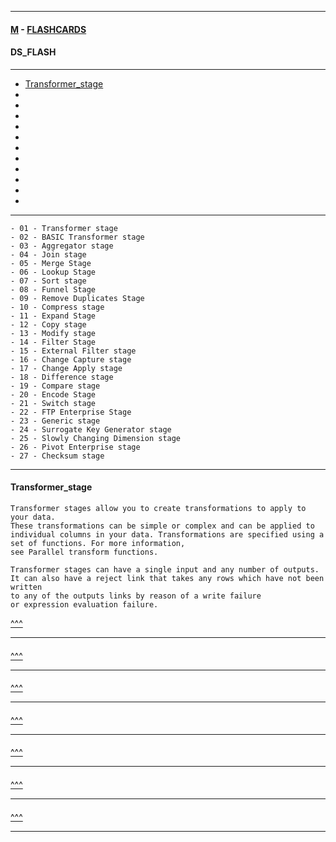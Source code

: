 
---

#### [M](https://github.com/ttltrk/TTT/blob/master/menu.md) - [FLASHCARDS](https://github.com/ttltrk/TTT/tree/master/FLASHCARDS/FLASHCARDS.md)

#### DS_FLASH

---

* [Transformer_stage](#Transformer_stage)
* [](#)
* [](#)
* [](#)
* [](#)
* [](#)
* [](#)
* [](#)
* [](#)
* [](#)
* [](#)
* [](#)

---

```
- 01 - Transformer stage
- 02 - BASIC Transformer stage
- 03 - Aggregator stage
- 04 - Join stage
- 05 - Merge Stage
- 06 - Lookup Stage
- 07 - Sort stage
- 08 - Funnel Stage
- 09 - Remove Duplicates Stage
- 10 - Compress stage
- 11 - Expand Stage
- 12 - Copy stage
- 13 - Modify stage
- 14 - Filter Stage
- 15 - External Filter stage
- 16 - Change Capture stage
- 17 - Change Apply stage
- 18 - Difference stage
- 19 - Compare stage
- 20 - Encode Stage
- 21 - Switch stage
- 22 - FTP Enterprise Stage
- 23 - Generic stage
- 24 - Surrogate Key Generator stage
- 25 - Slowly Changing Dimension stage
- 26 - Pivot Enterprise stage
- 27 - Checksum stage
```

---

#### Transformer_stage

```
Transformer stages allow you to create transformations to apply to your data.
These transformations can be simple or complex and can be applied to individual columns in your data. Transformations are specified using a set of functions. For more information,
see Parallel transform functions.
```

```
Transformer stages can have a single input and any number of outputs.
It can also have a reject link that takes any rows which have not been written
to any of the outputs links by reason of a write failure
or expression evaluation failure.
```

[^^^](#DS_FLASH)

---

####

[^^^](#DS_FLASH)

---

####

[^^^](#DS_FLASH)

---

####

[^^^](#DS_FLASH)

---

####

[^^^](#DS_FLASH)

---

####

[^^^](#DS_FLASH)

---

####

[^^^](#DS_FLASH)

---
